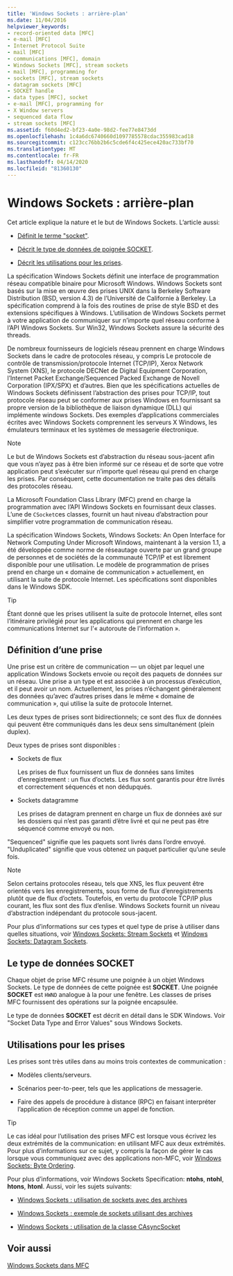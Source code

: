 ```yaml
---
title: 'Windows Sockets : arrière-plan'
ms.date: 11/04/2016
helpviewer_keywords:
- record-oriented data [MFC]
- e-mail [MFC]
- Internet Protocol Suite
- mail [MFC]
- communications [MFC], domain
- Windows Sockets [MFC], stream sockets
- mail [MFC], programming for
- sockets [MFC], stream sockets
- datagram sockets [MFC]
- SOCKET handle
- data types [MFC], socket
- e-mail [MFC], programming for
- X Window servers
- sequenced data flow
- stream sockets [MFC]
ms.assetid: f60d4ed2-bf23-4a0e-98d2-fee77e8473dd
ms.openlocfilehash: 1c4a6dc6740660d1097785578cdac355983cad18
ms.sourcegitcommit: c123cc76bb2b6c5cde6f4c425ece420ac733bf70
ms.translationtype: MT
ms.contentlocale: fr-FR
ms.lasthandoff: 04/14/2020
ms.locfileid: "81360130"
---
```

# <a name="windows-sockets-background"></a>Windows Sockets : arrière-plan

Cet article explique la nature et le but de Windows Sockets. L’article aussi:

- [Définit le terme "socket"](#_core_definition_of_a_socket).

- [Décrit le type de données de poignée SOCKET](#_core_the_socket_data_type).

- [Décrit les utilisations pour les prises](#_core_uses_for_sockets).

La spécification Windows Sockets définit une interface de programmation réseau compatible binaire pour Microsoft Windows. Windows Sockets sont basés sur la mise en œuvre des prises UNIX dans la Berkeley Software Distribution (BSD, version 4.3) de l’Université de Californie à Berkeley. La spécification comprend à la fois des routines de prise de style BSD et des extensions spécifiques à Windows. L’utilisation de Windows Sockets permet à votre application de communiquer sur n’importe quel réseau conforme à l’API Windows Sockets. Sur Win32, Windows Sockets assure la sécurité des threads.

De nombreux fournisseurs de logiciels réseau prennent en charge Windows Sockets dans le cadre de protocoles réseau, y compris Le protocole de contrôle de transmission/protocole Internet (TCP/IP), Xerox Network System (XNS), le protocole DECNet de Digital Equipment Corporation, l’Internet Packet Exchange/Sequenced Packed Exchange de Novell Corporation (IPX/SPX) et d’autres. Bien que les spécifications actuelles de Windows Sockets définissent l’abstraction des prises pour TCP/IP, tout protocole réseau peut se conformer aux prises Windows en fournissant sa propre version de la bibliothèque de liaison dynamique (DLL) qui implémente windows Sockets. Des exemples d’applications commerciales écrites avec Windows Sockets comprennent les serveurs X Windows, les émulateurs terminaux et les systèmes de messagerie électronique.

> [!NOTE]
> Le but de Windows Sockets est d’abstraction du réseau sous-jacent afin que vous n’ayez pas à être bien informé sur ce réseau et de sorte que votre application peut s’exécuter sur n’importe quel réseau qui prend en charge les prises. Par conséquent, cette documentation ne traite pas des détails des protocoles réseau.

La Microsoft Foundation Class Library (MFC) prend en charge la programmation avec l’API Windows Sockets en fournissant deux classes. L’une de `CSocket`ces classes, fournit un haut niveau d’abstraction pour simplifier votre programmation de communication réseau.

La spécification Windows Sockets, Windows Sockets: An Open Interface for Network Computing Under Microsoft Windows, maintenant à la version 1.1, a été développée comme norme de réseautage ouverte par un grand groupe de personnes et de sociétés de la communauté TCP/IP et est librement disponible pour une utilisation. Le modèle de programmation de prises prend en charge un « domaine de communication » actuellement, en utilisant la suite de protocole Internet. Les spécifications sont disponibles dans le Windows SDK.

> [!TIP]
> Étant donné que les prises utilisent la suite de protocole Internet, elles sont l’itinéraire privilégié pour les applications qui prennent en charge les communications Internet sur l'« autoroute de l’information ».

## <a name="definition-of-a-socket"></a><a name="_core_definition_of_a_socket"></a>Définition d’une prise

Une prise est un critère de communication — un objet par lequel une application Windows Sockets envoie ou reçoit des paquets de données sur un réseau. Une prise a un type et est associée à un processus d’exécution, et il peut avoir un nom. Actuellement, les prises n’échangent généralement des données qu’avec d’autres prises dans le même « domaine de communication », qui utilise la suite de protocole Internet.

Les deux types de prises sont bidirectionnels; ce sont des flux de données qui peuvent être communiqués dans les deux sens simultanément (plein duplex).

Deux types de prises sont disponibles :

- Sockets de flux

   Les prises de flux fournissent un flux de données sans limites d’enregistrement : un flux d’octets. Les flux sont garantis pour être livrés et correctement séquencés et non dédupqués.

- Sockets datagramme

   Les prises de datagram prennent en charge un flux de données axé sur les dossiers qui n’est pas garanti d’être livré et qui ne peut pas être séquencé comme envoyé ou non.

"Sequenced" signifie que les paquets sont livrés dans l’ordre envoyé. "Unduplicated" signifie que vous obtenez un paquet particulier qu’une seule fois.

> [!NOTE]
> Selon certains protocoles réseau, tels que XNS, les flux peuvent être orientés vers les enregistrements, sous forme de flux d’enregistrements plutôt que de flux d’octets. Toutefois, en vertu du protocole TCP/IP plus courant, les flux sont des flux d’enlise. Windows Sockets fournit un niveau d’abstraction indépendant du protocole sous-jacent.

Pour plus d’informations sur ces types et quel type de prise à utiliser dans quelles situations, voir [Windows Sockets: Stream Sockets](../mfc/windows-sockets-stream-sockets.md) et [Windows Sockets: Datagram Sockets](../mfc/windows-sockets-datagram-sockets.md).

## <a name="the-socket-data-type"></a><a name="_core_the_socket_data_type"></a>Le type de données SOCKET

Chaque objet de prise MFC résume une poignée à un objet Windows Sockets. Le type de données de cette poignée est **SOCKET**. Une poignée **SOCKET** est `HWND` analogue à la pour une fenêtre. Les classes de prises MFC fournissent des opérations sur la poignée encapsulée.

Le type de données **SOCKET** est décrit en détail dans le SDK Windows. Voir "Socket Data Type and Error Values" sous Windows Sockets.

## <a name="uses-for-sockets"></a><a name="_core_uses_for_sockets"></a>Utilisations pour les prises

Les prises sont très utiles dans au moins trois contextes de communication :

- Modèles clients/serveurs.

- Scénarios peer-to-peer, tels que les applications de messagerie.

- Faire des appels de procédure à distance (RPC) en faisant interpréter l’application de réception comme un appel de fonction.

> [!TIP]
> Le cas idéal pour l’utilisation des prises MFC est lorsque vous écrivez les deux extrémités de la communication: en utilisant MFC aux deux extrémités. Pour plus d’informations sur ce sujet, y compris la façon de gérer le cas lorsque vous communiquez avec des applications non-MFC, voir [Windows Sockets: Byte Ordering](../mfc/windows-sockets-byte-ordering.md).

Pour plus d’informations, voir Windows Sockets Specification: **ntohs**, **ntohl**, **htons**, **htonl**. Aussi, voir les sujets suivants:

- [Windows Sockets : utilisation de sockets avec des archives](../mfc/windows-sockets-using-sockets-with-archives.md)

- [Windows Sockets : exemple de sockets utilisant des archives](../mfc/windows-sockets-example-of-sockets-using-archives.md)

- [Windows Sockets : utilisation de la classe CAsyncSocket](../mfc/windows-sockets-using-class-casyncsocket.md)

## <a name="see-also"></a>Voir aussi

[Windows Sockets dans MFC](../mfc/windows-sockets-in-mfc.md)
